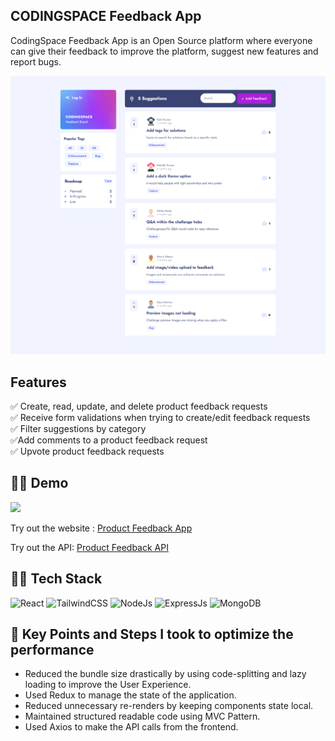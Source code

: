 ## CODINGSPACE Feedback App

CodingSpace Feedback App is an Open Source platform where everyone can give their feedback to improve the platform, suggest new features and report bugs.

![Homepage](client/src/assets/imgs/photon-one.png)

## Features

✅ Create, read, update, and delete product feedback requests\
✅ Receive form validations when trying to create/edit feedback requests\
✅ Filter suggestions by category\
✅Add comments to a product feedback request\
✅ Upvote product feedback requests

## 👨‍💻 Demo

<a href="https://github.com/rishipurwar1/product-feedback-react-app" target="blank">
<img src="https://img.shields.io/website?url=https://codingspace-feedback-app.vercel.app/feedbacks&logo=github&style=flat-square" />
</a>

Try out the website : [Product Feedback App](https://codingspace-feedback-app.vercel.app/feedbacks)

Try out the API: [Product Feedback API](https://product-feedback-react-app-production.up.railway.app/feedbacks)

## 👨‍🔧 Tech Stack

![React](https://img.shields.io/badge/react-%2320232a.svg?style=for-the-badge&logo=react&logoColor=%2361DAFB)
![TailwindCSS](https://img.shields.io/badge/tailwindcss-%2338B2AC.svg?style=for-the-badge&logo=tailwind-css&logoColor=white)
![NodeJs](https://img.shields.io/badge/Node.js-43853D?style=for-the-badge&logo=node.js&logoColor=white)
![ExpressJs](https://img.shields.io/badge/Express.js-404D59?style=for-the-badge)
![MongoDB](https://img.shields.io/badge/MongoDB-4EA94B?style=for-the-badge&logo=mongodb&logoColor=white)


## 🔑 Key Points and Steps I took to optimize the performance

- Reduced the bundle size drastically by using code-splitting and lazy loading to improve the User Experience.
- Used Redux to manage the state of the application.
- Reduced unnecessary re-renders by keeping components state local.
- Maintained structured readable code using MVC Pattern.
- Used Axios to make the API calls from the frontend.
